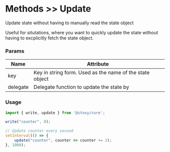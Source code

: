 # Methods >> Update

Update state without having to manually read the state object

Useful for situtations, where you want to quickly update the state without having to excplicitly fetch the state object.

### Params

| Name     | Attribute                                                |
| -------- | -------------------------------------------------------- |
| key      | Key in string form. Used as the name of the state object |
| delegate | Delegate function to update the state by                 |

### Usage

```js copy
import { write, update } from '@stoxy/core';

write("counter", 0);

// Update counter every second
setInterval(() => {
    update("counter", counter => counter += 1);
}, 1000);
```
